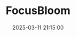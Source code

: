---
layout: inner
position: left
title: 'FocusBloom'
date: 2025-03-11 21:15:00
categories: human computer interaction
tags: Python JavaScript API
featured_image: '../img/posts/FocusBloom - Made with Clipchamp.gif'
project_link: 'https://github.com/bensim0305/FocusBloom'
button_icon: 'github'
button_text: 'Visit Project'
lead_text: "A task manager Google Calendar extension for college students with ADHD."
---